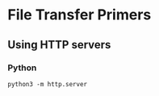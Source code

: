 # File Transfer Primers

## Using HTTP servers&#x20;

### Python

```
python3 -m http.server
```

&#x20;

